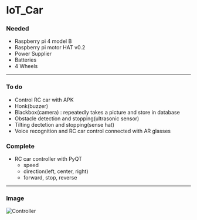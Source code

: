 # IoT_Car

### Needed
- Raspberry pi 4 model B
- Raspberry pi motor HAT v0.2
- Power Supplier
- Batteries
- 4 Wheels

---

### To do
- Control RC car with APK
- Honk(buzzer)
- Blackbox(camera) : repeatedly takes a picture and store in database 
- Obstacle detection and stopping(ultrasonic sensor)
- Tilting dectetion and stopping(sense hat)
- Voice recognition and RC car control connected with AR glasses

### Complete
- RC car controller with PyQT
  - speed
  - direction(left, center, right)
  - forward, stop, reverse

---

### Image
![Controller](https://user-images.githubusercontent.com/50474972/119511581-89927200-bdad-11eb-854a-eaaba5d34d60.JPG)
